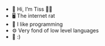 - 👋 Hi, I’m Tiss 🧀🐀
- 🖥️ The internet rat
- 🤖 I like programming
- ⚙️ Very fond of low level languages
- 🙂 :)

<!---
tisstherat/tisstherat is a ✨ special ✨ repository because its `README.md` (this file) appears on your GitHub profile.
You can click the Preview link to take a look at your changes.
--->

